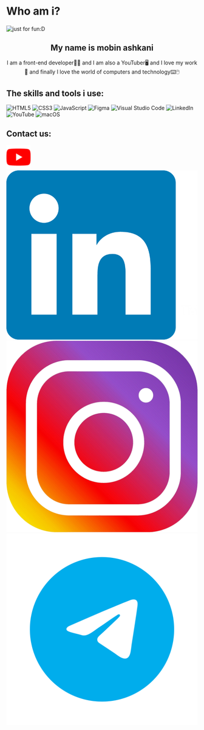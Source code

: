 # Who am i?

<img align="center" src="https://github.com/mobinashkani/mobinashkani/assets/138984820/55427efe-3ab5-4ce4-beb3-afeac8a0d85a" alt="just for fun:D">

<h2 align="center">My name is mobin ashkani</h2>
 
 <p align="center">I am a front-end developer🧑‍💻 and I am also a YouTuber🖥️ and I love my work🎯 and finally I love the world of computers and technology⌨️🖱️</p>

<h2 align="left">The skills and tools i use:</h2>

 ![HTML5](https://img.shields.io/badge/html5-%23E34F26.svg?style=for-the-badge&logo=html5&logoColor=white) ![CSS3](https://img.shields.io/badge/css3-%231572B6.svg?style=for-the-badge&logo=css3&logoColor=white) ![JavaScript](https://img.shields.io/badge/javascript-%23323330.svg?style=for-the-badge&logo=javascript&logoColor=%23F7DF1E) ![Figma](https://img.shields.io/badge/figma-%23F24E1E.svg?style=for-the-badge&logo=figma&logoColor=white) ![Visual Studio Code](https://img.shields.io/badge/Visual%20Studio%20Code-0078d7.svg?style=for-the-badge&logo=visual-studio-code&logoColor=white) ![LinkedIn](https://img.shields.io/badge/linkedin-%230077B5.svg?style=for-the-badge&logo=linkedin&logoColor=white) ![YouTube](https://img.shields.io/badge/YouTube-%23FF0000.svg?style=for-the-badge&logo=YouTube&logoColor=white) ![macOS](https://img.shields.io/badge/mac%20os-000000?style=for-the-badge&logo=macos&logoColor=F0F0F0)

 <h2 align="left">Contact us:</h2>

 <a href="https://youtube.com/@mr.mobinyt"><img src="https://github.com/mobinashkani/mobinashkani/blob/master/images/youtube-logo-2431.png?raw=true"></a>
 <a href="https://linkedin.com/in/mobin-ashkani"><img size="20px 20px" src="https://github.com/mobinashkani/mobinashkani/blob/master/images/linkedin.png?raw=true"></a>
 <a href="https://www.instagram.com/mobinashkanii"><img size="20px 20px" src="https://github.com/mobinashkani/mobinashkani/blob/master/images/insta.png?raw=true"></a>
 <a href="https://www.t.me/mrMobinYT"><img size="20px 20px" src="https://github.com/mobinashkani/mobinashkani/blob/master/images/telegram.png?raw=true"></a>
